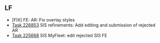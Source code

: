 

## LF
- [FIX] FE: AR: Fix overlay styles
- [Task 226853](https://dev.azure.com/worldfoodprogramme/FleetCentre/_workitems/edit/226853/) SIS refinements: Add editing and submission of rejected AR
- [Task 225668](https://dev.azure.com/worldfoodprogramme/FleetCentre/_workitems/edit/225668/) SIS MyFleet: edit rejected SIS FE
